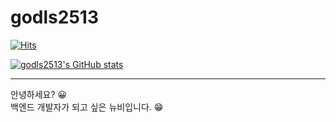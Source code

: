 # godls2513

[![Hits](https://hits.seeyoufarm.com/api/count/incr/badge.svg?url=https%3A%2F%2Fgithub.com%2Fgodls2513&count_bg=%2379C83D&title_bg=%23555555&icon=&icon_color=%23E7E7E7&title=&edge_flat=false)](https://hits.seeyoufarm.com)

[![godls2513's GitHub stats](https://github-readme-stats.vercel.app/api?username=godls2513)](https://github.com/anuraghazra/github-readme-stats)


---
안녕하세요? :grinning:<br />
백엔드 개발자가 되고 싶은 뉴비입니다. :grin:
